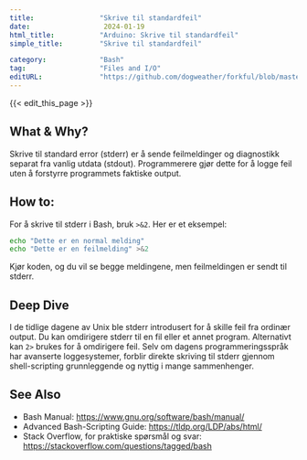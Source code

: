```yaml
---
title:                "Skrive til standardfeil"
date:                  2024-01-19
html_title:           "Arduino: Skrive til standardfeil"
simple_title:         "Skrive til standardfeil"

category:             "Bash"
tag:                  "Files and I/O"
editURL:              "https://github.com/dogweather/forkful/blob/master/content/no/bash/writing-to-standard-error.md"
---
```


{{< edit_this_page >}}

## What & Why?
Skrive til standard error (stderr) er å sende feilmeldinger og diagnostikk separat fra vanlig utdata (stdout). Programmerere gjør dette for å logge feil uten å forstyrre programmets faktiske output.

## How to:
For å skrive til stderr i Bash, bruk `>&2`. Her er et eksempel:

```Bash
echo "Dette er en normal melding"
echo "Dette er en feilmelding" >&2
```

Kjør koden, og du vil se begge meldingene, men feilmeldingen er sendt til stderr.

## Deep Dive
I de tidlige dagene av Unix ble stderr introdusert for å skille feil fra ordinær output. Du kan omdirigere stderr til en fil eller et annet program. Alternativt kan `2>` brukes for å omdirigere feil. Selv om dagens programmeringsspråk har avanserte loggesystemer, forblir direkte skriving til stderr gjennom shell-scripting grunnleggende og nyttig i mange sammenhenger.

## See Also
- Bash Manual: https://www.gnu.org/software/bash/manual/
- Advanced Bash-Scripting Guide: https://tldp.org/LDP/abs/html/
- Stack Overflow, for praktiske spørsmål og svar: https://stackoverflow.com/questions/tagged/bash
